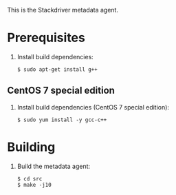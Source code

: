 This is the Stackdriver metadata agent.

# Prerequisites

1. Install build dependencies:

       $ sudo apt-get install g++

## CentOS 7 special edition

1. Install build dependencies (CentOS 7 special edition):

       $ sudo yum install -y gcc-c++

# Building

1. Build the metadata agent:

       $ cd src
       $ make -j10
